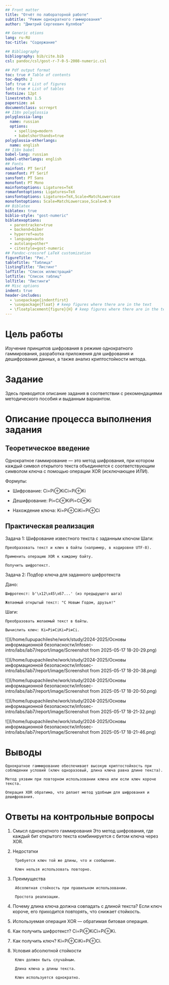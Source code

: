 ```yaml
---
## Front matter
title: "Отчёт по лабораторной работе"
subtitle: "Режим однократного гаммирования"
author: "Дмитрий Сергеевич Кулябов"

## Generic otions
lang: ru-RU
toc-title: "Содержание"

## Bibliography
bibliography: bib/cite.bib
csl: pandoc/csl/gost-r-7-0-5-2008-numeric.csl

## Pdf output format
toc: true # Table of contents
toc-depth: 2
lof: true # List of figures
lot: true # List of tables
fontsize: 12pt
linestretch: 1.5
papersize: a4
documentclass: scrreprt
## I18n polyglossia
polyglossia-lang:
  name: russian
  options:
	- spelling=modern
	- babelshorthands=true
polyglossia-otherlangs:
  name: english
## I18n babel
babel-lang: russian
babel-otherlangs: english
## Fonts
mainfont: PT Serif
romanfont: PT Serif
sansfont: PT Sans
monofont: PT Mono
mainfontoptions: Ligatures=TeX
romanfontoptions: Ligatures=TeX
sansfontoptions: Ligatures=TeX,Scale=MatchLowercase
monofontoptions: Scale=MatchLowercase,Scale=0.9
## Biblatex
biblatex: true
biblio-style: "gost-numeric"
biblatexoptions:
  - parentracker=true
  - backend=biber
  - hyperref=auto
  - language=auto
  - autolang=other*
  - citestyle=gost-numeric
## Pandoc-crossref LaTeX customization
figureTitle: "Рис."
tableTitle: "Таблица"
listingTitle: "Листинг"
lofTitle: "Список иллюстраций"
lotTitle: "Список таблиц"
lolTitle: "Листинги"
## Misc options
indent: true
header-includes:
  - \usepackage{indentfirst}
  - \usepackage{float} # keep figures where there are in the text
  - \floatplacement{figure}{H} # keep figures where there are in the text
---
```


# Цель работы

Изучение принципов шифрования в режиме однократного гаммирования, разработка приложения для шифрования и дешифрования данных, а также анализ криптостойкости метода.

# Задание

Здесь приводится описание задания в соответствии с рекомендациями
методического пособия и выданным вариантом.

# Описание процесса выполнения задания


## Теоретическое введение

Однократное гаммирование — это метод шифрования, при котором каждый символ открытого текста объединяется с соответствующим символом ключа с помощью операции XOR (исключающее ИЛИ).

Формулы:

-    Шифрование: Ci=Pi⊕KiCi​=Pi​⊕Ki​

-    Дешифрование: Pi=Ci⊕KiPi​=Ci​⊕Ki​

-    Нахождение ключа: Ki=Pi⊕CiKi​=Pi​⊕Ci​

## Практическая реализация

Задача 1: Шифрование известного текста с заданным ключом
Шаги:

    Преобразовать текст и ключ в байты (например, в кодировке UTF-8).

    Применить операцию XOR к каждому байту.

    Получить шифротекст.

Задача 2: Подбор ключа для заданного шифротекста

Дано:

    Шифротекст: b'\x12\x45\x67...' (из предыдущего шага)

    Желаемый открытый текст: "С Новым Годом, друзья!"

Шаги:

    Преобразовать желаемый текст в байты.

    Вычислить ключ: Ki=Pi⊕CiKi​=Pi​⊕Ci​.

![](/home/lupupachileshe/work/study/2024-2025/Основы информационной безопасности/infosec-intro/labs/lab7/report/image/Screenshot from 2025-05-17 18-20-29.png)


![](/home/lupupachileshe/work/study/2024-2025/Основы информационной безопасности/infosec-intro/labs/lab7/report/image/Screenshot from 2025-05-17 18-20-38.png)


![](/home/lupupachileshe/work/study/2024-2025/Основы информационной безопасности/infosec-intro/labs/lab7/report/image/Screenshot from 2025-05-17 18-20-50.png)

![](/home/lupupachileshe/work/study/2024-2025/Основы информационной безопасности/infosec-intro/labs/lab7/report/image/Screenshot from 2025-05-17 18-21-32.png)

![](/home/lupupachileshe/work/study/2024-2025/Основы информационной безопасности/infosec-intro/labs/lab7/report/image/Screenshot from 2025-05-17 18-21-46.png)





# Выводы

    Однократное гаммирование обеспечивает высокую криптостойкость при соблюдении условий (ключ одноразовый, длина ключа равна длине текста).

    Метод уязвим при повторном использовании ключа или если ключ короче текста.

    Операция XOR обратима, что делает метод удобным для шифрования и дешифрования.
    
    
# Ответы на контрольные вопросы 

1. Смысл однократного гаммирования
    Это метод шифрования, где каждый бит открытого текста комбинируется с битом ключа через XOR.
2. Недостатки

        Требуется ключ той же длины, что и сообщение.

        Ключ нельзя использовать повторно.

3. Преимущества

        Абсолютная стойкость при правильном использовании.

        Простота реализации.

4. Почему длина ключа должна совпадать с длиной текста?
    Если ключ короче, его приходится повторять, что снижает стойкость.

5. Используемая операция
    XOR — обратимая битовая операция.

6. Как получить шифротекст?
    Ci=Pi⊕KiCi​=Pi​⊕Ki​.

7. Как получить ключ?
    Ki=Pi⊕CiKi​=Pi​⊕Ci​.

8. Условия абсолютной стойкости

        Ключ должен быть случайным.

        Длина ключа ≥ длины текста.

        Ключ используется однократно.  
    
    
    
    
    
    
    
    
    
    
    
    
    
    
    
    
    
